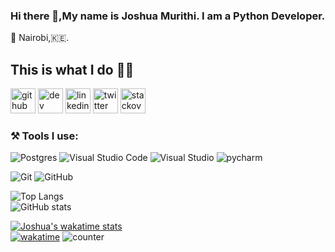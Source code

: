 ### Hi there 👋,My name is Joshua Murithi. I am a Python Developer.
📍 Nairobi,🇰🇪.
## This is what I do 👨‍💻

[<img src='https://cdn.jsdelivr.net/npm/simple-icons@3.0.1/icons/github.svg' alt='github' height='40'>](https://github.com/Murithijoshua)  [<img src='https://cdn.jsdelivr.net/npm/simple-icons@3.0.1/icons/dev-dot-to.svg' alt='dev' height='40'>](https://dev.to/murithijoshua)  [<img src='https://cdn.jsdelivr.net/npm/simple-icons@3.0.1/icons/linkedin.svg' alt='linkedin' height='40'>](https://www.linkedin.com/in/murithi-joshua-a82046103/)  [<img src='https://cdn.jsdelivr.net/npm/simple-icons@3.0.1/icons/twitter.svg' alt='twitter' height='40'>](https://twitter.com/myzaliusjoshua)  [<img src='https://cdn.jsdelivr.net/npm/simple-icons@3.0.1/icons/stackoverflow.svg' alt='stackoverflow' height='40'>](https://stackoverflow.com/users/10429527/joshua-johns)  
</p>
<h3>⚒ Tools I use:</h3>
<p>
<a target="_blank"><img alt="Postgres" src="https://img.shields.io/badge/Postgres-%2312100E.svg?logo=Postgres&logoColor=red&style=for-the-badge"/></a> 
<a target="_blank"><img alt="Visual Studio Code" src="https://img.shields.io/badge/Visual%20Studio%20Code-%2312100E.svg?logo=visual-studio-code&style=for-the-badge&logoColor=blue"/></a> 
<a target="_blank"><img alt="Visual Studio" src="https://img.shields.io/badge/Visual%20Studio-%2312100E.svg?logo=visual-studio&style=for-the-badge&logoColor=purple"/></a> 
<a target="_blank"><img alt="pycharm" src="https://img.shields.io/badge/Pycharm-%2312100E.svg?logo=Pycharm&style=for-the-badge"/></a> 

<a target="_blank"><img alt="Git" src="https://img.shields.io/badge/Git-%2312100E.svg?logo=git&style=for-the-badge"/></a> 
<a target="_blank"><img alt="GitHub" src="https://img.shields.io/badge/GitHub-black?logo=GitHub&style=for-the-badge"/></a> 
</p>



![Top Langs](https://github-readme-stats.vercel.app/api/top-langs/?username=Murithijoshua&layout=compact)
<br>
![GitHub stats](https://github-readme-stats.vercel.app/api?username=Murithijoshua&layout=compact&show_icons=true&count_private=true)  


[![Joshua's wakatime stats](https://github-readme-stats.vercel.app/api/wakatime?username=@Trikle&layout=compact)](https://github.com/Murithijoshua/github-readme-stats)
<br>
[![wakatime](https://wakatime.com/badge/user/366f0ebe-90a8-41ad-8c26-e0319cf809af.svg)](https://wakatime.com/@366f0ebe-90a8-41ad-8c26-e0319cf809af)
![counter](https://ene4x5uz92deml1.m.pipedream.net)

